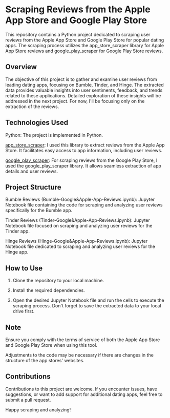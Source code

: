 # Scraping Reviews from the Apple App Store and Google Play Store

This repository contains a Python project dedicated to scraping user reviews from the Apple App Store and Google Play Store for popular dating apps. The scraping process utilizes the app_store_scraper library for Apple App Store reviews and google_play_scraper for Google Play Store reviews.

## Overview
The objective of this project is to gather and examine user reviews from leading dating apps, focusing on Bumble, Tinder, and Hinge. The extracted data provides valuable insights into user sentiments, feedback, and trends related to these applications. Detailed exploration of these insights will be addressed in the next project. For now, I'll be focusing only on the extraction of the reviews.

## Technologies Used
Python: The project is implemented in Python.

[app_store_scraper](https://pypi.org/project/app-store-scraper/): I used this library to extract reviews from the Apple App Store. It facilitates easy access to app information, including user reviews.

[google_play_scraper](https://pypi.org/project/google-play-scraper/): For scraping reviews from the Google Play Store, I used the google_play_scraper library. It allows seamless extraction of app details and user reviews.

## Project Structure
Bumble Reviews (Bumble-Google&Apple-App-Reviews.ipynb): Jupyter Notebook file containing the code for scraping and analyzing user reviews specifically for the Bumble app.

Tinder Reviews (Tinder-Google&Apple-App-Reviews.ipynb): Jupyter Notebook file focused on scraping and analyzing user reviews for the Tinder app.

Hinge Reviews (Hinge-Google&Apple-App-Reviews.ipynb): Jupyter Notebook file dedicated to scraping and analyzing user reviews for the Hinge app.

## How to Use
1. Clone the repository to your local machine.

2. Install the required dependencies.

3. Open the desired Jupyter Notebook file and run the cells to execute the scraping process. Don't forget to save the extracted data to your local drive first.

## Note
Ensure you comply with the terms of service of both the Apple App Store and Google Play Store when using this tool.

Adjustments to the code may be necessary if there are changes in the structure of the app stores' websites.

## Contributions
Contributions to this project are welcome. If you encounter issues, have suggestions, or want to add support for additional dating apps, feel free to submit a pull request.


Happy scraping and analyzing!
